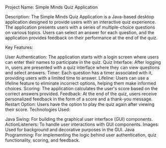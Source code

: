 Project Name: Simple Minds Quiz Application

Description:
The Simple Minds Quiz Application is a Java-based desktop application designed to provide users with an interactive quiz experience. The application presents users with a series of multiple-choice questions on various topics. Users can select an answer for each question, and the application provides feedback on their performance at the end of the quiz.

Key Features:

User Authentication: The application starts with a login screen where users can enter their names to participate in the quiz.
Quiz Interface: After logging in, users are presented with a quiz interface where they can view questions and select answers.
Timer: Each question has a timer associated with it, providing users with a limited time to answer.
Lifeline: Users can use a lifeline feature to eliminate incorrect options, helping them make informed choices.
Scoring: The application calculates the user's score based on the correct answers provided.
Feedback: At the end of the quiz, users receive personalized feedback in the form of a score and a thank-you message.
Restart Option: Users have the option to play the quiz again after viewing their score.
Technologies Used:

Java Swing: For building the graphical user interface (GUI) components.
ActionListeners: To handle user interactions with GUI components.
Images: Used for background and decorative purposes in the GUI.
Java Programming: For implementing the logic behind user authentication, quiz functionality, scoring, and feedback.
